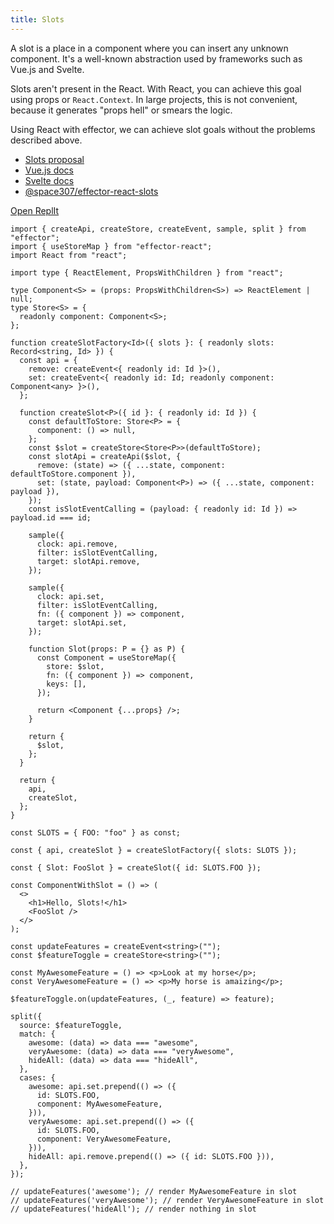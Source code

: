 ```yaml
---
title: Slots
---
```


A slot is a place in a component where you can insert any unknown component. It's a well-known abstraction used by frameworks
such as Vue.js and Svelte.

Slots aren't present in the React. With React, you can achieve this goal using props or `React.Context`.
In large projects, this is not convenient, because it generates "props hell" or smears the logic.

Using React with effector, we can achieve slot goals without the problems described above.

- [Slots proposal](https://github.com/WICG/webcomponents/blob/gh-pages/proposals/Slots-Proposal)
- [Vue.js docs](https://v3.vuejs.org/guide/component-slots.html)
- [Svelte docs](https://svelte.dev/docs#slot)
- [@space307/effector-react-slots](https://github.com/space307/effector-react-slots)

[Open ReplIt](https://replit.com/@binjospookie/effector-react-slots-example)

```tsx
import { createApi, createStore, createEvent, sample, split } from "effector";
import { useStoreMap } from "effector-react";
import React from "react";

import type { ReactElement, PropsWithChildren } from "react";

type Component<S> = (props: PropsWithChildren<S>) => ReactElement | null;
type Store<S> = {
  readonly component: Component<S>;
};

function createSlotFactory<Id>({ slots }: { readonly slots: Record<string, Id> }) {
  const api = {
    remove: createEvent<{ readonly id: Id }>(),
    set: createEvent<{ readonly id: Id; readonly component: Component<any> }>(),
  };

  function createSlot<P>({ id }: { readonly id: Id }) {
    const defaultToStore: Store<P> = {
      component: () => null,
    };
    const $slot = createStore<Store<P>>(defaultToStore);
    const slotApi = createApi($slot, {
      remove: (state) => ({ ...state, component: defaultToStore.component }),
      set: (state, payload: Component<P>) => ({ ...state, component: payload }),
    });
    const isSlotEventCalling = (payload: { readonly id: Id }) => payload.id === id;

    sample({
      clock: api.remove,
      filter: isSlotEventCalling,
      target: slotApi.remove,
    });

    sample({
      clock: api.set,
      filter: isSlotEventCalling,
      fn: ({ component }) => component,
      target: slotApi.set,
    });

    function Slot(props: P = {} as P) {
      const Component = useStoreMap({
        store: $slot,
        fn: ({ component }) => component,
        keys: [],
      });

      return <Component {...props} />;
    }

    return {
      $slot,
    };
  }

  return {
    api,
    createSlot,
  };
}

const SLOTS = { FOO: "foo" } as const;

const { api, createSlot } = createSlotFactory({ slots: SLOTS });

const { Slot: FooSlot } = createSlot({ id: SLOTS.FOO });

const ComponentWithSlot = () => (
  <>
    <h1>Hello, Slots!</h1>
    <FooSlot />
  </>
);

const updateFeatures = createEvent<string>("");
const $featureToggle = createStore<string>("");

const MyAwesomeFeature = () => <p>Look at my horse</p>;
const VeryAwesomeFeature = () => <p>My horse is amaizing</p>;

$featureToggle.on(updateFeatures, (_, feature) => feature);

split({
  source: $featureToggle,
  match: {
    awesome: (data) => data === "awesome",
    veryAwesome: (data) => data === "veryAwesome",
    hideAll: (data) => data === "hideAll",
  },
  cases: {
    awesome: api.set.prepend(() => ({
      id: SLOTS.FOO,
      component: MyAwesomeFeature,
    })),
    veryAwesome: api.set.prepend(() => ({
      id: SLOTS.FOO,
      component: VeryAwesomeFeature,
    })),
    hideAll: api.remove.prepend(() => ({ id: SLOTS.FOO })),
  },
});

// updateFeatures('awesome'); // render MyAwesomeFeature in slot
// updateFeatures('veryAwesome'); // render VeryAwesomeFeature in slot
// updateFeatures('hideAll'); // render nothing in slot
```
